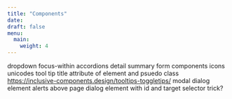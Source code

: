 ```yaml
---
title: "Components"
date: 
draft: false
menu:
  main:
    weight: 4
---
```

dropdown
    focus-within
accordions
    detail summary
form components
icons
    unicodes
tool tip
    title attribute of element and psuedo class
    https://inclusive-components.design/tooltips-toggletips/
modal 
    dialog element
alerts above page
    dialog element with id and target selector trick?
